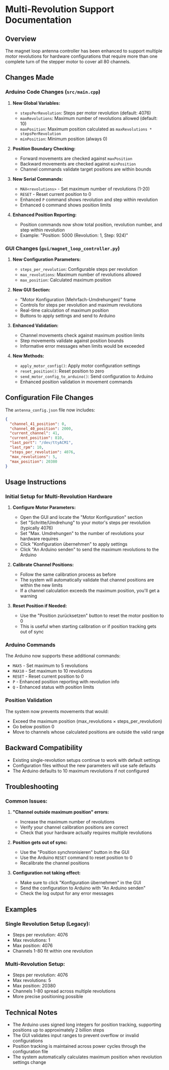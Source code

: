 # Multi-Revolution Support Documentation

## Overview

The magnet loop antenna controller has been enhanced to support multiple motor revolutions for hardware configurations that require more than one complete turn of the stepper motor to cover all 80 channels.

## Changes Made

### Arduino Code Changes (`src/main.cpp`)

1. **New Global Variables:**
   - `stepsPerRevolution`: Steps per motor revolution (default: 4076)
   - `maxRevolutions`: Maximum number of revolutions allowed (default: 10)
   - `maxPosition`: Maximum position calculated as `maxRevolutions * stepsPerRevolution`
   - `minPosition`: Minimum position (always 0)

2. **Position Boundary Checking:**
   - Forward movements are checked against `maxPosition`
   - Backward movements are checked against `minPosition`
   - Channel commands validate target positions are within bounds

3. **New Serial Commands:**
   - `MAX<revolutions>` - Set maximum number of revolutions (1-20)
   - `RESET` - Reset current position to 0
   - Enhanced `P` command shows revolution and step within revolution
   - Enhanced `Q` command shows position limits

4. **Enhanced Position Reporting:**
   - Position commands now show total position, revolution number, and step within revolution
   - Example: "Position: 5000 (Revolution: 1, Step: 924)"

### GUI Changes (`gui/magnet_loop_controller.py`)

1. **New Configuration Parameters:**
   - `steps_per_revolution`: Configurable steps per revolution
   - `max_revolutions`: Maximum number of revolutions allowed
   - `max_position`: Calculated maximum position

2. **New GUI Section:**
   - "Motor Konfiguration (Mehrfach-Umdrehungen)" frame
   - Controls for steps per revolution and maximum revolutions
   - Real-time calculation of maximum position
   - Buttons to apply settings and send to Arduino

3. **Enhanced Validation:**
   - Channel movements check against maximum position limits
   - Step movements validate against position bounds
   - Informative error messages when limits would be exceeded

4. **New Methods:**
   - `apply_motor_config()`: Apply motor configuration settings
   - `reset_position()`: Reset position to zero
   - `send_motor_config_to_arduino()`: Send configuration to Arduino
   - Enhanced position validation in movement commands

## Configuration File Changes

The `antenna_config.json` file now includes:

```json
{
  "channel_41_position": 0,
  "channel_40_position": 2000,
  "current_channel": 41,
  "current_position": 810,
  "last_port": "/dev/ttyACM1",
  "last_rpm": 10,
  "steps_per_revolution": 4076,
  "max_revolutions": 5,
  "max_position": 20380
}
```

## Usage Instructions

### Initial Setup for Multi-Revolution Hardware

1. **Configure Motor Parameters:**
   - Open the GUI and locate the "Motor Konfiguration" section
   - Set "Schritte/Umdrehung" to your motor's steps per revolution (typically 4076)
   - Set "Max. Umdrehungen" to the number of revolutions your hardware requires
   - Click "Konfiguration übernehmen" to apply settings
   - Click "An Arduino senden" to send the maximum revolutions to the Arduino

2. **Calibrate Channel Positions:**
   - Follow the same calibration process as before
   - The system will automatically validate that channel positions are within the new limits
   - If a channel calculation exceeds the maximum position, you'll get a warning

3. **Reset Position if Needed:**
   - Use the "Position zurücksetzen" button to reset the motor position to 0
   - This is useful when starting calibration or if position tracking gets out of sync

### Arduino Commands

The Arduino now supports these additional commands:

- `MAX5` - Set maximum to 5 revolutions
- `MAX10` - Set maximum to 10 revolutions  
- `RESET` - Reset current position to 0
- `P` - Enhanced position reporting with revolution info
- `Q` - Enhanced status with position limits

### Position Validation

The system now prevents movements that would:
- Exceed the maximum position (max_revolutions × steps_per_revolution)
- Go below position 0
- Move to channels whose calculated positions are outside the valid range

## Backward Compatibility

- Existing single-revolution setups continue to work with default settings
- Configuration files without the new parameters will use safe defaults
- The Arduino defaults to 10 maximum revolutions if not configured

## Troubleshooting

### Common Issues:

1. **"Channel outside maximum position" errors:**
   - Increase the maximum number of revolutions
   - Verify your channel calibration positions are correct
   - Check that your hardware actually requires multiple revolutions

2. **Position gets out of sync:**
   - Use the "Position synchronisieren" button in the GUI
   - Use the Arduino `RESET` command to reset position to 0
   - Recalibrate the channel positions

3. **Configuration not taking effect:**
   - Make sure to click "Konfiguration übernehmen" in the GUI
   - Send the configuration to Arduino with "An Arduino senden"
   - Check the log output for any error messages

## Examples

### Single Revolution Setup (Legacy):
- Steps per revolution: 4076
- Max revolutions: 1
- Max position: 4076
- Channels 1-80 fit within one revolution

### Multi-Revolution Setup:
- Steps per revolution: 4076  
- Max revolutions: 5
- Max position: 20380
- Channels 1-80 spread across multiple revolutions
- More precise positioning possible

## Technical Notes

- The Arduino uses signed long integers for position tracking, supporting positions up to approximately 2 billion steps
- The GUI validates input ranges to prevent overflow or invalid configurations
- Position tracking is maintained across power cycles through the configuration file
- The system automatically calculates maximum position when revolution settings change
